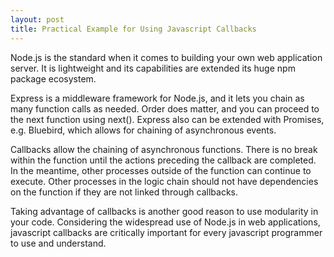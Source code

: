 ```yaml
---
layout: post
title: Practical Example for Using Javascript Callbacks
---
```

Node.js is the standard when it comes to building your own web application server. It is lightweight and its capabilities are extended its huge npm package ecosystem. 

Express is a middleware framework for Node.js, and it lets you chain as many function calls as needed. Order does matter, and you can proceed to the next function using next(). Express also can be extended with Promises, e.g. Bluebird, which allows for chaining of asynchronous events. 

Callbacks allow the chaining of asynchronous functions. There is no break within the function until the actions preceding the callback are completed. In the meantime, other processes outside of the function can continue to execute. Other processes in the logic chain should not have dependencies on the function if they are not linked through callbacks.

Taking advantage of callbacks is another good reason to use modularity in your code. Considering the widespread use of Node.js in web applications, javascript callbacks are critically important for every javascript programmer to use and understand.
